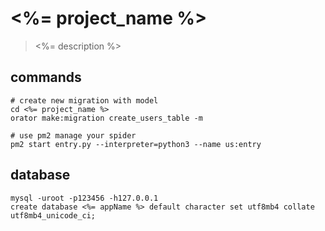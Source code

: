 # <%= project_name %>
> <%= description %>

## commands
```shell
# create new migration with model
cd <%= project_name %>
orator make:migration create_users_table -m

# use pm2 manage your spider
pm2 start entry.py --interpreter=python3 --name us:entry
```

## database
```shell
mysql -uroot -p123456 -h127.0.0.1
create database <%= appName %> default character set utf8mb4 collate utf8mb4_unicode_ci;
```
